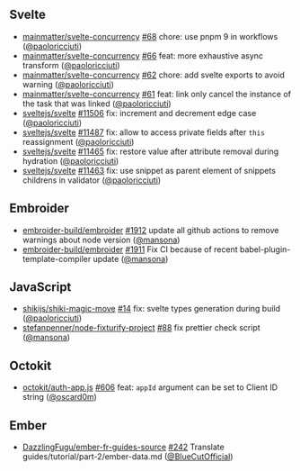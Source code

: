 ## Svelte

- [mainmatter/svelte-concurrency]
  [#68](https://github.com/mainmatter/svelte-concurrency/pull/68) chore: use
  pnpm 9 in workflows ([@paoloricciuti])
- [mainmatter/svelte-concurrency]
  [#66](https://github.com/mainmatter/svelte-concurrency/pull/66) feat: more
  exhaustive async transform ([@paoloricciuti])
- [mainmatter/svelte-concurrency]
  [#62](https://github.com/mainmatter/svelte-concurrency/pull/62) chore: add
  svelte exports to avoid warning ([@paoloricciuti])
- [mainmatter/svelte-concurrency]
  [#61](https://github.com/mainmatter/svelte-concurrency/pull/61) feat: link
  only cancel the instance of the task that was linked ([@paoloricciuti])
- [sveltejs/svelte] [#11506](https://github.com/sveltejs/svelte/pull/11506) fix:
  increment and decrement edge case ([@paoloricciuti])
- [sveltejs/svelte] [#11487](https://github.com/sveltejs/svelte/pull/11487) fix:
  allow to access private fields after `this` reassignment ([@paoloricciuti])
- [sveltejs/svelte] [#11465](https://github.com/sveltejs/svelte/pull/11465) fix:
  restore value after attribute removal during hydration ([@paoloricciuti])
- [sveltejs/svelte] [#11463](https://github.com/sveltejs/svelte/pull/11463) fix:
  use snippet as parent element of snippets childrens in validator
  ([@paoloricciuti])

## Embroider

- [embroider-build/embroider]
  [#1912](https://github.com/embroider-build/embroider/pull/1912) update all
  github actions to remove warnings about node version ([@mansona])
- [embroider-build/embroider]
  [#1911](https://github.com/embroider-build/embroider/pull/1911) Fix CI because
  of recent babel-plugin-template-compiler update ([@mansona])

## JavaScript

- [shikijs/shiki-magic-move]
  [#14](https://github.com/shikijs/shiki-magic-move/pull/14) fix: svelte types
  generation during build ([@paoloricciuti])
- [stefanpenner/node-fixturify-project]
  [#88](https://github.com/stefanpenner/node-fixturify-project/pull/88) fix
  prettier check script ([@mansona])

## Octokit

- [octokit/auth-app.js] [#606](https://github.com/octokit/auth-app.js/pull/606)
  feat: `appId` argument can be set to Client ID string ([@oscard0m])

## Ember

- [DazzlingFugu/ember-fr-guides-source]
  [#242](https://github.com/DazzlingFugu/ember-fr-guides-source/pull/242)
  Translate guides/tutorial/part-2/ember-data.md ([@BlueCutOfficial])

[@BlueCutOfficial]: https://github.com/BlueCutOfficial
[@mansona]: https://github.com/mansona
[@oscard0m]: https://github.com/oscard0m
[@paoloricciuti]: https://github.com/paoloricciuti
[DazzlingFugu/ember-fr-guides-source]:
  https://github.com/DazzlingFugu/ember-fr-guides-source
[embroider-build/embroider]: https://github.com/embroider-build/embroider
[mainmatter/svelte-concurrency]:
  https://github.com/mainmatter/svelte-concurrency
[octokit/auth-app.js]: https://github.com/octokit/auth-app.js
[shikijs/shiki-magic-move]: https://github.com/shikijs/shiki-magic-move
[stefanpenner/node-fixturify-project]:
  https://github.com/stefanpenner/node-fixturify-project
[sveltejs/svelte]: https://github.com/sveltejs/svelte
